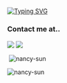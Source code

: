 <br/>

[![Typing SVG](https://readme-typing-svg.herokuapp.com?duration=2800&color=BA6598&center=true&vCenter=true&width=500&lines=%F0%9F%91%8B+This+is+Nancy;Welcome+to+my+Github..;I'm+a...;(WIP)Software+Developer+%3AD;I+love...%F0%9F%8E%A7%E2%9C%88%EF%B8%8F%E2%9B%B7%F0%9F%94%AE%F0%9F%8E%AE%F0%9F%8D%A6...and+more..!;...;%3C3)](https://git.io/typing-svg)

  
### Contact me at..

  <a href="https://github.com/nancy-sun" target="blank"><img align="center" src="https://img.shields.io/badge/github-%23121011.svg?style=for-the-badge&logo=github&logoColor=white" /></a>   <a href="https://linkedin.com/in/-nancy-sun" target="blank"><img align="center" src="https://img.shields.io/badge/linkedin-%230077B5.svg?style=for-the-badge&logo=linkedin&logoColor=white" /></a>  
  
    
<p>&nbsp;<img align="center" src="https://github-readme-stats.vercel.app/api?username=nancy-sun&show_icons=true&theme=omni&locale=en" alt="nancy-sun" /></p>

<p><img align="center" src="https://github-readme-streak-stats.herokuapp.com/?user=nancy-sun&theme=omni" alt="nancy-sun" /></p>






